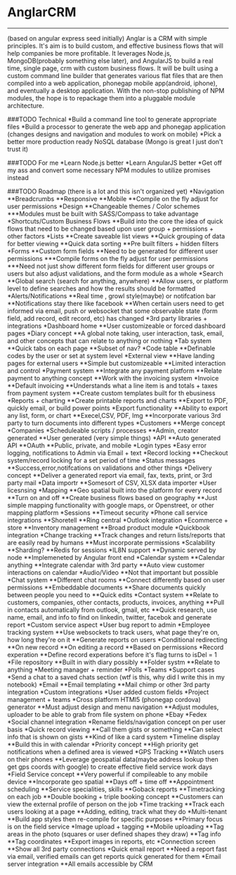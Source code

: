 # AnglarCRM
---
(based on angular express seed initially)
Anglar is a CRM with simple principles. It's aim is to build custom, and effective business flows that will help companies be more profitable.
It leverages Node.js, MongoDB(probably something else later), and AngularJS to build a real time, single page, crm with custom business flows.
It will be built using a custom command line builder that generates various flat files that are then compiled into a web application, phonegap mobile app(android, iphone), and eventually a desktop application.
With the non-stop publishing of NPM modules, the hope is to repackage them into a pluggable module architecture.

###TODO Technical
*Build a command line tool to generate appropriate files
*Build a processor to generate the web app and phonegap application (changes designs and navigation and modules to work on mobile)
*Pick a better more production ready NoSQL database (Mongo is great I just don't trust it)

###TODO For me
*Learn Node.js better
*Learn AngularJS better
*Get off my ass and convert some necessary NPM modules to utilize promises instead

###TODO Roadmap (there is a lot and this isn't organized yet)
*Navigation
**Breadcrumbs
**Responsive
**Mobile
**Compile on the fly adjust for user permissions
*Design
**Changeable themes / Color schemes
***Modules must be built with SASS/Compass to take advantage
*Shortcuts/Custom Business Flows
**Build into the core the idea of quick flows that need to be changed based upon user group + permissions + other factors
*Lists
**Create saveable list views
**Quick grouping of data for better viewing
**Quick data sorting
**Pre built filters + hidden filters
*Forms
**Custom form fields
**Need to be generated for different user permissions
***Compile forms on the fly adjust for user permissions
***Need not just show different form fields for different user groups or users but also adjust validations, and the form module as a whole
*Search
**Global search (search for anything, anywhere)
**Allow users, or platform level to define searches and how the results should be formatted
*Alerts/Notifications
**Real time , growl style(maybe) or notifcation bar
**Notifications stay there like facebook
**When certain users need to get informed via email, push or websocket that some observable state (form field, add record, edit record, etc) has changed
*3rd party libraries + integrations
*Dashboard home
**User customizeable or forced dashboard pages
*Diary concept
**A global note taking, user interaction, task, email, and other concepts that can relate to anything or nothing
*Tab system
**Quick tabs on each page
**Subset of nav?
*Code table
**Definable codes by the user or set at system level
*External view
**Have landing pages for external users
**Simple but customizeable
**Limited interaction and control
*Payment system
**Integrate any payment platform
**Relate payment to anything concept
**Work with the invoicing system
*Invoice
**Default invoicing
**Understands what a line item is and totals + taxes from payment system
**Create custom templates built for th ebusiness
*Reports + charting
**Create printable reports and charts
**Export to PDF, quickly email, or build power points
*Export functionality
**Ability to export any list, form, or chart
**Execel,CSV, PDF, Img
**Incorporate various 3rd party to turn documents into different types
*Customers
**Merge concept
*Companies
*Scheduleable scripts / processes
**Admin, creator generated
**User generated (very simple things)
*API
**Auto generated API
**OAuth
**Public, private, and mobile
*Login types
*Easy error logging, notifications to Admin via Email + text
*Record locking
**Checkout system/record locking for a set period of time
*Status messages
**Success,error,notifcations on validations and other things
*Delivery concept
**Deliver a generated report via email, fax, texts, print, or 3rd party mail
*Data importr
**Somesort of CSV, XLSX data importer
*User licesnsing
*Mapping
**Geo spatial built into the platform for every record
**Turn on and off
**Create business flows based on geography
**Just simple mapping functionality with google maps, or Openstreet, or other mapping platform
*Sessions
**Timeout security
*Phone call service integrations
**Shoretell
**Ring central
*Outlook integration
*Ecommerce + store
**Inventory management
**Broad product module
*Quickbook integration
*Change tracking
**Track changes and return lists/reports that are easily read by humans
**Must incorporate permissions
*Scalability
**Sharding?
**Redis for sessions
*IL8N support
**Dynamic served by node
**Implemeneted by Angular front end
*Calendar system
**Calendar anything
**Integrate calendar with 3rd party
**Auto view customer interactions on calendar
*Audio/Video
**Not that important but possible
*Chat system
**Different chat rooms
**Connect differently based on user permissions
**Embeddable documents
**Share documents quickly between people you need to
**Quick edits
*Contact system
**Relate to customers, companies, other contacts, products, invoices, anything
**Pull in contacts automatically from outlook, gmail, etc
**Quick research, use name, email, and info to find on linkedin, twitter, facebok and generate report
*Custom service aspect
*User bug report to admin
*Employee tracking system
**Use websockets to track users, what page they're on, how long they're on it
**Generate reports on users
*Conditional redirecting
**On new record
**On editing a record
**Based on permissions
*Record experation
**Define record experations before it's flag turns to isDel = 1
*File repository
**Built in with diary possibly
**Folder systm
**Relate to anything
*Meeting manager + reminder
*Polls
*Teams
*Support cases
*Send a chat to a saved chats section (wtf is this, why did I write this in my notebook)
*Email
**Email templating
**Mail chimp or other 3rd party integration
*Custom integrations
*User added custom fields
*Project management + teams
*Cross platform HTMl5 (phonegap cordova) generator
**Must adjust design and menu navigation
**Adjust modules, uploader to be able to grab from file system on phone
*Ebay
*Fedex
*Social channel integration
*Rename fields/navigation concept on per user basis
*Quick record viewing
**Call them gists or something
**Can select info that is shown on gists
**Kind of like a card system
*Timeline display
**Build this in with calendar
*Priority concept
**High priority get notifications when a defined area is viewed
*GPS Tracking
**Watch users on their phones
**Leverage geospatial data(maybe address lookup then get gps coords with google) to create effective field service work days
*Field Service concept
**Very powerful if compileable to any mobile device
**Incorporate geo spatial
**Days off + time off
**Appointment scheduling
**Service specialities, skills
**Goback reports
**Timetracking on each job
**Double booking + triple booking concept
**Customers can view the external profile of person on the job
*Time tracking
**Track each users looking at a page
**Adding, editing, track what they do
*Multi-tenant
**Build app styles then re-compile for specific purposes
**Primary focus is on the field service
*Image upload + tagging
**Mobile uploading
**Tag areas in the photo (squares or user defined shapes they draw)
**Tag info
**Tag coordinates
**Export images in reports, etc
*Connection screen
**Show all 3rd party connections
*Quick email report
**Need a report fast via email, verified emails can get reports quick generated for them
*Email server integration
**All emails accessible by CRM